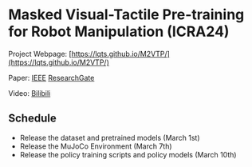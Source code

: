 # Masked Visual-Tactile Pre-training for Robot Manipulation (ICRA24)

Project Webpage: [https://lqts.github.io/M2VTP/](https://lqts.github.io/M2VTP/)

Paper: [IEEE](https://ieeexplore.ieee.org/document/10610933/) [ResearchGate](https://www.researchgate.net/publication/378067504_Masked_Visual-Tactile_Pre-training_for_Robot_Manipulation)

Video: [Bilibili](https://www.bilibili.com/video/BV1pqkyYyEnp/?spm_id_from=333.1387.homepage.video_card.click)

## Schedule
- Release the dataset and pretrained models (March 1st)
- Release the MuJoCo Environment (March 7th)
- Release the policy training scripts and policy models (March 10th)
